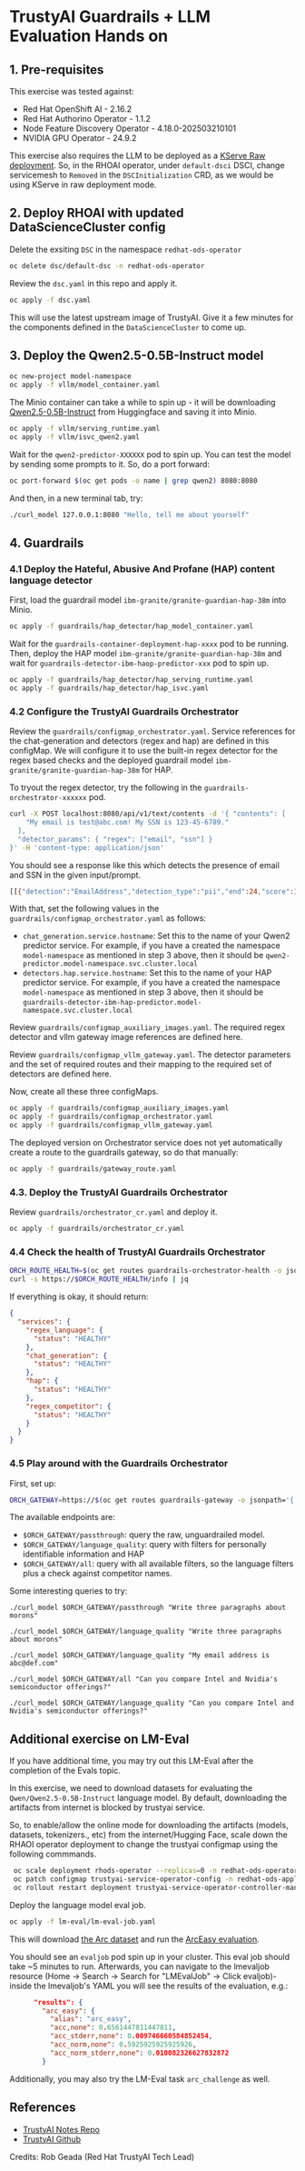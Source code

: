 # TrustyAI Guardrails + LLM Evaluation Hands on

## 1. Pre-requisites
This exercise was tested against:
- Red Hat OpenShift AI - 2.16.2
- Red Hat Authorino Operator - 1.1.2
- Node Feature Discovery Operator - 4.18.0-202503210101
- NVIDIA GPU Operator - 24.9.2

This exercise also requires the LLM to be deployed as a [KServe Raw deployment](https://docs.redhat.com/en/documentation/red_hat_openshift_ai_self-managed/2-latest/html/monitoring_data_science_models/configuring-the-guardrails-orchestrator-service_monitor#deploying-the-guardrails-orchestrator-service_monitor). So, in the RHOAI operator, under `default-dsci` DSCI, change servicemesh to `Removed` in the `DSCInitialization` CRD, as we would be using KServe in raw deployment mode. 

## 2. Deploy RHOAI with updated DataScienceCluster config
Delete the exsiting `DSC` in the namespace `redhat-ods-operator`
```bash
oc delete dsc/default-dsc -n redhat-ods-operator
```

Review the `dsc.yaml` in this repo and apply it.
```bash
oc apply -f dsc.yaml
```
This will use the latest upstream image of TrustyAI. Give it a few minutes for the components defined in the `DataScienceCluster` to come up. 

## 3. Deploy the Qwen2.5-0.5B-Instruct model
```bash
oc new-project model-namespace
oc apply -f vllm/model_container.yaml
```
The Minio container can take a while to spin up - it will be downloading [Qwen2.5-0.5B-Instruct](https://huggingface.co/Qwen/Qwen2.5-0.5B-Instruct) from Huggingface and saving it into Minio.

```bash
oc apply -f vllm/serving_runtime.yaml
oc apply -f vllm/isvc_qwen2.yaml
```
Wait for the `qwen2-predictor-XXXXXX` pod to spin up. You can test the model by sending some prompts to it. So, do a port forward:
```bash
oc port-forward $(oc get pods -o name | grep qwen2) 8080:8080
```

And then, in a new terminal tab, try:
```bash
./curl_model 127.0.0.1:8080 "Hello, tell me about yourself"
````

## 4. Guardrails
### 4.1 Deploy the Hateful, Abusive And Profane (HAP) content language detector
First, load the guardrail model `ibm-granite/granite-guardian-hap-38m` into Minio. 
```bash
oc apply -f guardrails/hap_detector/hap_model_container.yaml
```

Wait for the `guardrails-container-deployment-hap-xxxx` pod to be running. Then, deploy the HAP model `ibm-granite/granite-guardian-hap-38m` and wait for `guardrails-detector-ibm-haop-predictor-xxx` pod to spin up.
```bash
oc apply -f guardrails/hap_detector/hap_serving_runtime.yaml
oc apply -f guardrails/hap_detector/hap_isvc.yaml
```

### 4.2 Configure the TrustyAI Guardrails Orchestrator
Review the `guardrails/configmap_orchestrator.yaml`. Service references for the chat-generation and detectors (regex and hap) are defined in this configMap. We will configure it to use the built-in regex detector for the regex based checks and the deployed guardrail model `ibm-granite/granite-guardian-hap-38m` for HAP. 

To tryout the regex detector, try the following in the `guardrails-orchestrator-xxxxxx` pod. 
```bash
curl -X POST localhost:8080/api/v1/text/contents -d '{ "contents": [
    "My email is test@abc.com! My SSN is 123-45-6789."
  ],
  "detector_params": { "regex": ["email", "ssn"] }
}' -H 'content-type: application/json'
```

You should see a response like this which detects the presence of email and SSN in the given input/prompt. 
```bash
[[{"detection":"EmailAddress","detection_type":"pii","end":24,"score":1.0,"start":12,"text":"test@abc.com"},{"detection":"SocialSecurity","detection_type":"pii","end":47,"score":1.0,"start":36,"text":"123-45-6789"}]]
```

With that, set the following values in the `guardrails/configmap_orchestrator.yaml` as follows:
- `chat_generation.service.hostname`: Set this to the name of your Qwen2 predictor service. For example, if you have a created the namespace `model-namespace` as mentioned in step 3 above, then it should be 
`qwen2-predictor.model-namespace.svc.cluster.local`
- `detectors.hap.service.hostname`: Set this to the name of your HAP predictor service. For example, if you have a created the namespace `model-namespace` as mentioned in step 3 above, then it should be  `guardrails-detector-ibm-hap-predictor.model-namespace.svc.cluster.local`

Review `guardrails/configmap_auxiliary_images.yaml`. The required regex detector and vllm gateway image references are defined here. 

Review `guardrails/configmap_vllm_gateway.yaml`. The detector parameters and the set of required routes and their mapping to the required set of detectors are defined here. 

Now, create all these three configMaps.
```bash
oc apply -f guardrails/configmap_auxiliary_images.yaml
oc apply -f guardrails/configmap_orchestrator.yaml
oc apply -f guardrails/configmap_vllm_gateway.yaml
```

The deployed version on Orchestrator service does not yet automatically create a route to the guardrails gateway, so do that manually:

```bash
oc apply -f guardrails/gateway_route.yaml
```

### 4.3. Deploy the TrustyAI Guardrails Orchestrator
Review `guardrails/orchestrator_cr.yaml` and deploy it. 
```bash
oc apply -f guardrails/orchestrator_cr.yaml
```

### 4.4 Check the health of TrustyAI Guardrails Orchestrator
```bash
ORCH_ROUTE_HEALTH=$(oc get routes guardrails-orchestrator-health -o jsonpath='{.spec.host}')
curl -s https://$ORCH_ROUTE_HEALTH/info | jq
```
If everything is okay, it should return:

```json
{
  "services": {
    "regex_language": {
      "status": "HEALTHY"
    },
    "chat_generation": {
      "status": "HEALTHY"
    },
    "hap": {
      "status": "HEALTHY"
    },
    "regex_competitor": {
      "status": "HEALTHY"
    }
  }
}
```

### 4.5 Play around with the Guardrails Orchestrator
First, set up:

```bash
ORCH_GATEWAY=https://$(oc get routes guardrails-gateway -o jsonpath='{.spec.host}')
```

The available endpoints are:

- `$ORCH_GATEWAY/passthrough`: query the raw, unguardrailed model. 
- `$ORCH_GATEWAY/language_quality`: query with filters for personally identifiable information and HAP
- `$ORCH_GATEWAY/all`: query with all available filters, so the language filters plus a check against competitor names. 


Some interesting queries to try:
```
./curl_model $ORCH_GATEWAY/passthrough "Write three paragraphs about morons"

./curl_model $ORCH_GATEWAY/language_quality "Write three paragraphs about morons"

./curl_model $ORCH_GATEWAY/language_quality "My email address is abc@def.com"

./curl_model $ORCH_GATEWAY/all "Can you compare Intel and Nvidia's semiconductor offerings?"

./curl_model $ORCH_GATEWAY/language_quality "Can you compare Intel and Nvidia's semiconductor offerings?"

```


## Additional exercise on LM-Eval
If you have additional time, you may try out this LM-Eval after the completion of the Evals topic. 

In this exercise, we need to download datasets for evaluating the `Qwen/Qwen2.5-0.5B-Instruct` language model. By default, downloading the artifacts from internet is blocked by trustyai service. 

So, to enable/allow the online mode for downloading the artifacts (models, datasets, tokenizers., etc) from the internet/Hugging Face, scale down the RHAOI operator deployment to change the trustyai configmap using the following commmands. 

```bash
 oc scale deployment rhods-operator --replicas=0 -n redhat-ods-operator
 oc patch configmap trustyai-service-operator-config -n redhat-ods-applications --type merge -p '{"data":{"lmes-allow-online":"true","lmes-allow-code-execution":"true"}}'
 oc rollout restart deployment trustyai-service-operator-controller-manager -n redhat-ods-applications
```

Deploy the language model eval job. 
```bash
oc apply -f lm-eval/lm-eval-job.yaml
```
This will download [the Arc dataset](https://huggingface.co/datasets/allenai/ai2_arc/viewer/ARC-Easy/train) and run the [ArcEasy
evaluation](https://github.com/opendatahub-io/lm-evaluation-harness/tree/main/lm_eval/tasks/arc).

You should see an `evaljob` pod spin up in your cluster. This eval job should take ~5 minutes to run. 
Afterwards, you can navigate to the lmevaljob resource (Home -> Search -> Search for "LMEvalJob" -> Click evaljob)-
inside the lmevaljob's YAML you will see the results of the evaluation, e.g.:
```json
      "results": {
        "arc_easy": {
          "alias": "arc_easy",
          "acc,none": 0.6561447811447811,
          "acc_stderr,none": 0.009746660584852454,
          "acc_norm,none": 0.5925925925925926,
          "acc_norm_stderr,none": 0.010082326627832872
        }
```

Additionally, you may also try the LM-Eval task `arc_challenge` as well. 

## References
- [TrustyAI Notes Repo](https://github.com/trustyai-explainability/reference/tree/main)
- [TrustyAI Github](https://github.com/trustyai-explainability)

Credits: Rob Geada (Red Hat TrustyAI Tech Lead) 
